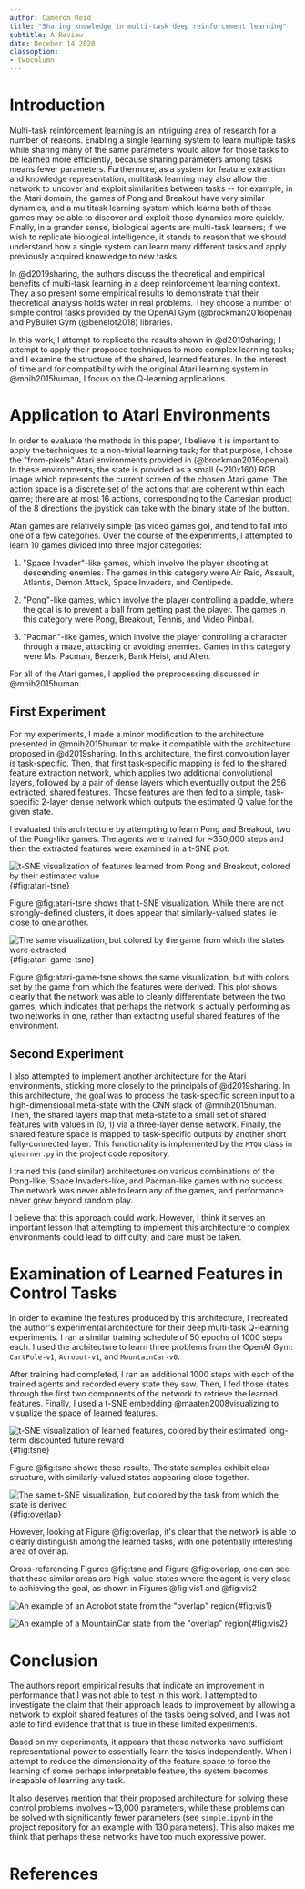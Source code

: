 ```yaml
---
author: Cameron Reid
title: "Sharing knowledge in multi-task deep reinforcement learning"
subtitle: A Review
date: Deceber 14 2020
classoption:
- twocolumn
---
```


# Introduction

Multi-task reinforcement learning is an intriguing area of research for a number of reasons. Enabling a single learning system to learn multiple tasks while sharing many of the same parameters would allow for those tasks to be learned more efficiently, because sharing parameters among tasks means fewer parameters. Furthermore, as a system for feature extraction and knowledge representation, multitask learning may also allow the network to uncover and exploit similarities between tasks -- for example, in the Atari domain, the games of Pong and Breakout have very similar dynamics, and a multitask learning system which learns both of these games may be able to discover and exploit those dynamics more quickly. Finally, in a grander sense, biological agents are multi-task learners; if we wish to replicate biological intelligence, it stands to reason that we should understand how a single system can learn many different tasks and apply previously acquired knowledge to new tasks.

In @d2019sharing, the authors discuss the theoretical and empirical benefits of multi-task learning in a deep reinforcement learning context. They also present some empirical results to demonstrate that their theoretical analysis holds water in real problems. They choose a number of simple control tasks provided by the OpenAI Gym (@brockman2016openai) and PyBullet Gym (@benelot2018) libraries.

In this work, I attempt to replicate the results shown in @d2019sharing; I attempt to apply their proposed techniques to more complex learning tasks; and I examine the structure of the shared, learned features. In the interest of time and for compatibility with the original Atari learning system in @mnih2015human, I focus on the Q-learning applications.

# Application to Atari Environments

In order to evaluate the methods in this paper, I believe it is important to apply the techniques to a non-trivial learning task; for that purpose, I chose the "from-pixels" Atari environments provided in (@brockman2016openai). In these environments, the state is provided as a small (~210x160) RGB image which represents the current screen of the chosen Atari game. The action space is a discrete set of the actions that are coherent within each game; there are at most 16 actions, corresponding to the Cartesian product of the 8 directions the joystick can take with the binary state of the button.

Atari games are relatively simple (as video games go), and tend to fall into one of a few categories. Over the course of the experiments, I attempted to learn 10 games divided into three major categories:

1. "Space Invader"-like games, which involve the player shooting at descending enemies. The games in this category were Air Raid, Assault, Atlantis, Demon Attack, Space Invaders, and Centipede.

1. "Pong"-like games, which involve the player controlling a paddle, where the goal is to prevent a ball from getting past the player. The games in this category were Pong, Breakout, Tennis, and Video Pinball.

1. "Pacman"-like games, which involve the player controlling a character through a maze, attacking or avoiding enemies. Games in this category were Ms. Pacman, Berzerk, Bank Heist, and Alien.

For all of the Atari games, I applied the preprocessing discussed in @mnih2015human.

## First Experiment

For my experiments, I made a minor modification to the architecture presented in @mnih2015human to make it compatible with the architecture proposed in @d2019sharing. In this architecture, the first convolution layer is task-specific. Then, that first task-specific mapping is fed to the shared feature extraction network, which applies two additional convolutional layers, followed by a pair of dense layers which eventually output the 256 extracted, shared features. Those features are then fed to a simple, task-specific 2-layer dense network which outputs the estimated Q value for the given state.

I evaluated this architecture by attempting to learn Pong and Breakout, two of the Pong-like games. The agents were trained for ~350,000 steps and then the extracted features were examined in a t-SNE plot.

![t-SNE visualization of features learned from Pong and Breakout, colored by their estimated value](../figs/atari_tsne.png){#fig:atari-tsne}

Figure @fig:atari-tsne shows that t-SNE visualization. While there are not strongly-defined clusters, it does appear that similarly-valued states lie close to one another.

![The same visualization, but colored by the game from which the states were extracted](../figs/atari_game_tsne.png){#fig:atari-game-tsne}

Figure @fig:atari-game-tsne shows the same visualization, but with colors set by the game from which the features were derived. This plot shows clearly that the network was able to cleanly differentiate between the two games, which indicates that perhaps the network is actually performing as two networks in one, rather than extacting useful shared features of the environment.

## Second Experiment

I also attempted to implement another architecture for the Atari environments, sticking more closely to the principals of @d2019sharing. In this architecture, the goal was to process the task-specific screen input to a high-dimensional meta-state with the CNN stack of @mnih2015human. Then, the shared layers map that meta-state to a small set of shared features with values in (0, 1) via a three-layer dense network. Finally, the shared feature space is mapped to task-specific outputs by another short fully-connected layer. This functionality is implemented by the `MTQN` class in `qlearner.py` in the project code repository.

I trained this (and similar) architectures on various combinations of the Pong-like, Space Invaders-like, and Pacman-like games with no success. The network was never able to learn any of the games, and performance never grew beyond random play.

I believe that this approach could work. However, I think it serves an important lesson that attempting to implement this architecture to complex environments could lead to difficulty, and care must be taken.

# Examination of Learned Features in Control Tasks

In order to examine the features produced by this architecture, I recreated the author's experimental architecture for their deep multi-task Q-learning experiments. I ran a similar training schedule of 50 epochs of 1000 steps each. I used the architecture to learn three problems from the OpenAI Gym: `CartPole-v1`, `Acrobot-v1`, and `MountainCar-v0`.

After training had completed, I ran an additional 1000 steps with each of the trained agents and recorded every state they saw. Then, I fed those states through the first two components of the network to retrieve the learned features. Finally, I used a t-SNE embedding @maaten2008visualizing to visualize the space of learned features.

![t-SNE visualization of learned features, colored by their estimated long-term discounted future reward](../figs/tsne.png){#fig:tsne}

Figure @fig:tsne shows these results. The state samples exhibit clear structure, with similarly-valued states appearing close together.

![The same t-SNE visualization, but colored by the task from which the state is derived](../figs/overlap.png){#fig:overlap}

However, looking at Figure @fig:overlap, it's clear that the network is able to clearly distinguish among the learned tasks, with one potentially interesting area of overlap.

Cross-referencing Figures @fig:tsne and Figure @fig:overlap, one can see that these similar areas are high-value states where the agent is very close to achieving the goal, as shown in Figures @fig:vis1 and @fig:vis2

![An example of an Acrobot state from the "overlap" region](../figs/vis_acro_5.png){#fig:vis1}

![An example of a MountainCar state from the "overlap" region](../figs/vis_mc_5.png){#fig:vis2}

# Conclusion

The authors report empirical results that indicate an improvement in performance that I was not able to test in this work. I attempted to investigate the claim that their approach leads to improvement by allowing a network to exploit shared features of the tasks being solved, and I was not able to find evidence that that is true in these limited experiments.

Based on my experiments, it appears that these networks have sufficient representational power to essentially learn the tasks independently. When I attempt to reduce the dimensionality of the feature space to force the learning of some perhaps interpretable feature, the system becomes incapable of learning any task.

It also deserves mention that their proposed architecture for solving these control problems involves ~13,000 parameters, while these problems can be solved with significantly fewer parameters (see `simple.ipynb` in the project repository for an example with 130 parameters). This also makes me think that perhaps these networks have too much expressive power.

# References
<div id="refs"></div>
